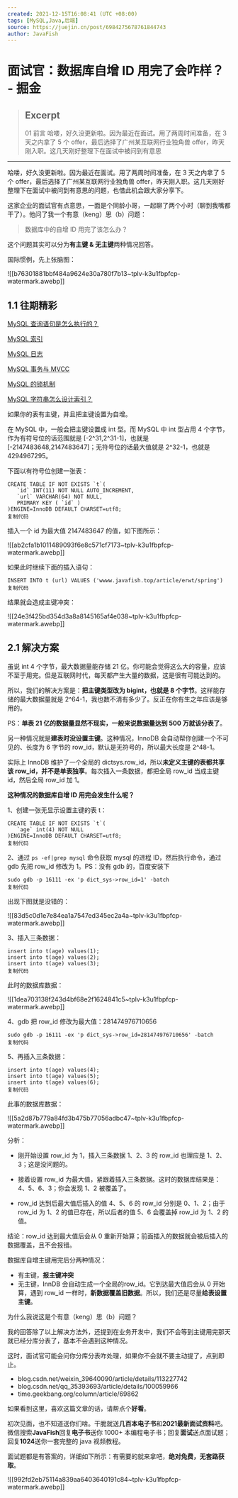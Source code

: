 ```yaml
---
created: 2021-12-15T16:08:41 (UTC +08:00)
tags: [MySQL,Java,后端]
source: https://juejin.cn/post/6984275678761844743
author: JavaFish
---
```


# 面试官：数据库自增 ID 用完了会咋样？ - 掘金

> ## Excerpt
> 01 前言 哈喽，好久没更新啦。因为最近在面试。用了两周时间准备，在 3 天之内拿了 5 个 offer，最后选择了广州某互联网行业独角兽 offer，昨天刚入职。这几天刚好整理下在面试中被问到有意思

---
哈喽，好久没更新啦。因为最近在面试。用了两周时间准备，在 3 天之内拿了 5 个 offer，最后选择了广州某互联网行业独角兽 offer，昨天刚入职。这几天刚好整理下在面试中被问到有意思的问题，也借此机会跟大家分享下。

这家企业的面试官有点意思，一面是个同龄小哥，一起聊了两个小时（聊到我嘴都干了）。他问了我一个有意（keng）思（b）问题：

> 数据库中的自增 ID 用完了该怎么办？

这个问题其实可以分为**有主键 & 无主键**两种情况回答。

国际惯例，先上张脑图：

![[b76301881bbf484a9624e30a780f7b13~tplv-k3u1fbpfcp-watermark.awebp]]

## 1.1 往期精彩

[MySQL 查询语句是怎么执行的？](https://link.juejin.cn/?target=https%3A%2F%2Fmp.weixin.qq.com%2Fs%2FlRY7b9iS_xDDuyKNQKUWSg "https://mp.weixin.qq.com/s/lRY7b9iS_xDDuyKNQKUWSg")

[MySQL 索引](https://link.juejin.cn/?target=https%3A%2F%2Fmp.weixin.qq.com%2Fs%2FZDM_ttWCstw0mUwGtUEciw "https://mp.weixin.qq.com/s/ZDM_ttWCstw0mUwGtUEciw")

[MySQL 日志](https://link.juejin.cn/?target=https%3A%2F%2Fmp.weixin.qq.com%2Fs%2FyG2pQW7qkTPF4TLBk8qgwQ "https://mp.weixin.qq.com/s/yG2pQW7qkTPF4TLBk8qgwQ")

[MySQL 事务与 MVCC](https://link.juejin.cn/?target=https%3A%2F%2Fmp.weixin.qq.com%2Fs%2Fl62CAZ55ZU9f9fsLOQR71A "https://mp.weixin.qq.com/s/l62CAZ55ZU9f9fsLOQR71A")

[MySQL 的锁机制](https://link.juejin.cn/?target=https%3A%2F%2Fmp.weixin.qq.com%2Fs%2FcuD8QiadO64VcSncpY18KQ "https://mp.weixin.qq.com/s/cuD8QiadO64VcSncpY18KQ")

[MySQL 字符串怎么设计索引？](https://link.juejin.cn/?target=https%3A%2F%2Fmp.weixin.qq.com%2Fs%2F71eMW6ejKX-E3zfU79jNQA "https://mp.weixin.qq.com/s/71eMW6ejKX-E3zfU79jNQA")

如果你的表有主键，并且把主键设置为自增。

在 MySQL 中，一般会把主键设置成 int 型。而 MySQL 中 int 型占用 4 个字节，作为有符号位的话范围就是 \[-2^31,2^31-1\]，也就是\[-2147483648,2147483647\]；无符号位的话最大值就是 2^32-1，也就是 4294967295。

下面以有符号位创建一张表：

```
CREATE TABLE IF NOT EXISTS `t`(
   `id` INT(11) NOT NULL AUTO_INCREMENT,
   `url` VARCHAR(64) NOT NULL,
   PRIMARY KEY ( `id` )
)ENGINE=InnoDB DEFAULT CHARSET=utf8;
复制代码
```

插入一个 id 为最大值 2147483647 的值，如下图所示：

![[ab2cfa1b1011489093f6e8c571cf7173~tplv-k3u1fbpfcp-watermark.awebp]]

如果此时继续下面的插入语句：

```
INSERT INTO t (url) VALUES ('wwww.javafish.top/article/erwt/spring')
复制代码
```

结果就会造成主键冲突：

![[24e3f425bd354d3a8a8145165af4e038~tplv-k3u1fbpfcp-watermark.awebp]]

## 2.1 解决方案

虽说 int 4 个字节，最大数据量能存储 21 亿。你可能会觉得这么大的容量，应该不至于用完。但是互联网时代，每天都产生大量的数据，这是很有可能达到的。

所以，我们的解决方案是：**把主键类型改为 bigint，也就是 8 个字节**。这样能存储的最大数据量就是 2^64-1，我也数不清有多少了。反正在你有生之年应该是够用的。

PS：**单表 21 亿的数据量显然不现实，一般来说数据量达到 500 万就该分表了**。

另一种情况就是**建表时没设置主键**。这种情况，InnoDB 会自动帮你创建一个不可见的、长度为 6 字节的 row\_id，默认是无符号的，所以最大长度是 2^48-1。

实际上 InnoDB 维护了一个全局的 dictsys.row\_id，所以**未定义主键的表都共享该 row\_id，并不是单表独享**。每次插入一条数据，都把全局 row\_id 当成主键 id，然后全局 row\_id 加 1。

**这种情况的数据库自增 ID 用完会发生什么呢？**

1、创建一张无显示设置主键的表 t：

```
CREATE TABLE IF NOT EXISTS `t`(
   `age` int(4) NOT NULL
)ENGINE=InnoDB DEFAULT CHARSET=utf8;
复制代码
```

2、通过 `ps -ef|grep mysql` 命令获取 mysql 的进程 ID，然后执行命令，通过 gdb 先把 row\_id 修改为 1。PS：没有 gdb 的，百度安装下

```
sudo gdb -p 16111 -ex 'p dict_sys->row_id=1' -batch
复制代码
```

出现下图就是没错的：

![[83d5c0d1e7e84ea1a7547ed345ec2a4a~tplv-k3u1fbpfcp-watermark.awebp]]

3、插入三条数据：

```
insert into t(age) values(1);
insert into t(age) values(2);
insert into t(age) values(3);
复制代码
```

此时的数据库数据：

![[1dea703138f243d4bf68e2f1624841c5~tplv-k3u1fbpfcp-watermark.awebp]]

4、gdb 把 row\_id 修改为最大值：281474976710656

```
sudo gdb -p 16111 -ex 'p dict_sys->row_id=281474976710656' -batch
复制代码
```

5、再插入三条数据：

```
insert into t(age) values(4);
insert into t(age) values(5);
insert into t(age) values(6);
复制代码
```

此事的数据库数据：

![[5a2d87b779a84fd3b475b77056adbc47~tplv-k3u1fbpfcp-watermark.awebp]]

分析：

-   刚开始设置 row\_id 为 1，插入三条数据 1、2、3 的 row\_id 也理应是 1、2、3；这是没问题的。
    
-   接着设置 row\_id 为最大值，紧跟着插入三条数据。这时的数据库结果是：4、5、6、3；你会发现 1、2 被覆盖了。
    
-   row\_id 达到后最大值后插入的值 4、5、6 的 row\_id 分别是 0、1、2；由于 row\_id 为 1、2 的值已存在，所以后者的值 5、6 会覆盖掉 row\_id 为 1、2 的值。
    

结论：row\_id 达到最大值后会从 0 重新开始算；前面插入的数据就会被后插入的数据覆盖，且不会报错。

数据库自增主键用完后分两种情况：

-   有主键，**报主键冲突**
-   无主键，InnDB 会自动生成一个全局的row\_id。它到达最大值后会从 0 开始算，遇到 row\_id 一样时，**新数据覆盖旧数据**。所以，我们还是尽量**给表设置主键**。

为什么我说这是个有意（keng）思（b）问题？

我的回答除了以上解决方法外，还提到在业务开发中，我们不会等到主键用完那天就已经分库分表了，基本不会遇到这种情况。

这时，面试官可能会问你分库分表咋处理，如果你不会就不要主动提了，点到即止。

-   blog.csdn.net/weixin\_39640090/article/details/113227742
-   blog.csdn.net/qq\_35393693/article/details/100059966
-   time.geekbang.org/column/article/69862

如果看到这里，喜欢这篇文章的话，请帮点个**好看**。

初次见面，也不知道送你们啥。干脆就送**几百本电子书**和**2021最新面试资料**吧。微信搜索**JavaFish**回复**电子书**送你 1000+ 本编程电子书；回复**面试**送点面试题；回复**1024**送你一套完整的 java 视频教程。

面试题都是有答案的，详细如下所示：有需要的就来拿吧，**绝对免费，无套路获取**。

![[992fd2eb75114a839aa6403640191c84~tplv-k3u1fbpfcp-watermark.awebp]]
